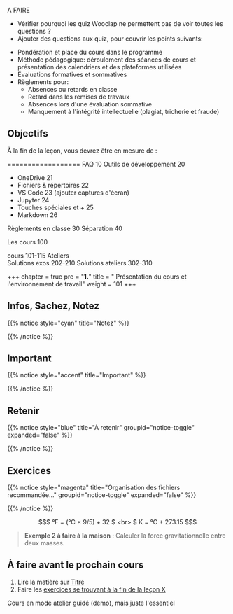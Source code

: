A FAIRE

- Vérifier pourquoi les quiz Wooclap ne permettent pas de voir toutes les questions ?
- Ajouter des questions aux quiz, pour couvrir les points suivants:
* Pondération et place du cours dans le programme
* Méthode pédagogique: déroulement des séances de cours et présentation des calendriers et des plateformes utilisées
* Évaluations formatives et sommatives
* Règlements pour:
	* Absences ou retards en classe
	* Retard dans les remises de travaux
	* Absences lors d'une évaluation sommative
	* Manquement à l'intégrité intellectuelle (plagiat, tricherie et fraude)

## Objectifs

À la fin de la leçon, vous devrez être en mesure de :

==================
FAQ 				10
Outils de développement		20
- OneDrive			21
- Fichiers & répertoires	22
- VS Code			23 (ajouter captures d'écran)
- Jupyter			24
- Touches spéciales et +	25
- Markdown			26

Règlements en classe		30
Séparation			40

Les cours			100

cours			101-115
	Ateliers	
Solutions exos		202-210
Solutions ateliers	302-310

+++
chapter = true
pre = "<b>1.</b>"
title = " Présentation du cours et l'environnement de travail"
weight = 101
+++

## Infos, Sachez, Notez

{{% notice style="cyan" title="Notez" %}}

{{% /notice %}}


## Important

{{% notice style="accent" title="Important" %}}

{{% /notice %}}


## Retenir

{{% notice style="blue" title="À retenir" groupid="notice-toggle" expanded="false" %}}

{{% /notice %}}


## Exercices

{{% notice style="magenta" title="Organisation des fichiers recommandée..." groupid="notice-toggle" expanded="false" %}}

{{% /notice %}}


```math
$ °F = (°C × 9/5) + 32 $  <br> 
$ K = °C + 273.15 $
```
> **Exemple 2 à faire à la maison** : Calculer la force gravitationnelle entre deux masses.



## À faire avant le prochain cours

1. Lire la matière sur [Titre](../semaineX/)
2. Faire les [exercices se trouvant à la fin de la leçon X](../semaineX/#exercices-à-faire-avant-le-cours)



Cours en mode atelier guidé (démo), mais juste l'essentiel
